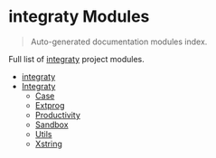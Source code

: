 # integraty Modules

> Auto-generated documentation modules index.

Full list of [integraty](README.md#integraty) project modules.

- [integraty](README.md#integraty)
- [Integraty](integraty/index.md#integraty)
    - [Case](integraty/case.md#case)
    - [Extprog](integraty/extprog.md#extprog)
    - [Productivity](integraty/productivity.md#productivity)
    - [Sandbox](integraty/sandbox.md#sandbox)
    - [Utils](integraty/utils.md#utils)
    - [Xstring](integraty/xstring.md#xstring)

